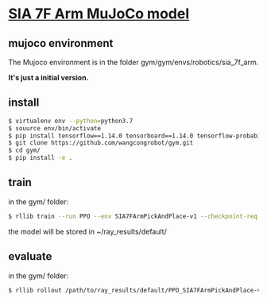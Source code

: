 # [SIA 7F Arm MuJoCo model](https://github.com/wangcongrobot/gym/tree/master/gym/envs/robotics/sia_7f_arm)

## mujoco environment

The Mujoco environment is in the folder gym/gym/envs/robotics/sia_7f_arm. 

**It's just a initial version.**

## install

```bash
$ virtualenv env --python=python3.7
$ souurce env/bin/activate
$ pip install tensorflow==1.14.0 tensorboard==1.14.0 tensorflow-probability==0.7.0 ray[rllib]==0.7.5 requests numpy==1.15.0 mujoco-py==2.0.2.2 psutil 
$ git clone https://github.com/wangcongrobot/gym.git
$ cd gym/
$ pip install -e .
```

## train 

in the gym/ folder:
```bash
$ rllib train --run PPO --env SIA7FArmPickAndPlace-v1 --checkpoint-req 20 --config '{"num_workers": 2}'
```
the model will be stored in ~/ray_results/default/

## evaluate

in the gym/ folder:
```bash
$ rllib rollout /path/to/ray_results/default/PPO_SIA7FArmPickAndPlace-v1******/checkpoint_xx/checkpoint_xx --run PPO
```